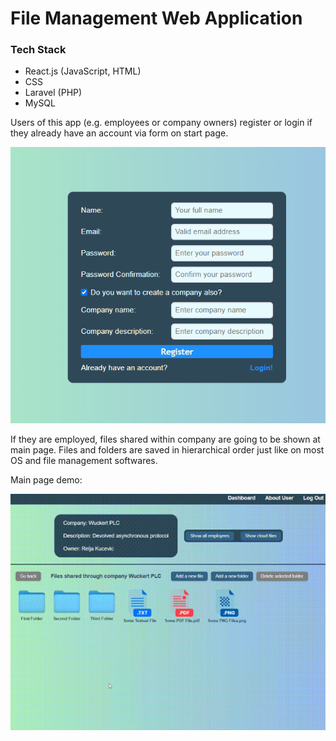 # File Management Web Application

### Tech Stack
* React.js (JavaScript, HTML)
* CSS
* Laravel (PHP)
* MySQL

Users of this app (e.g. employees or company owners) register or login if they already have an account via form on start page. 

![Register page](/register_page.png)

If they are employed, files shared within company are going to be shown at main page. Files and folders are saved in hierarchical order just like on most OS and file management softwares.

Main page demo:

![Main page](/demo.gif)
